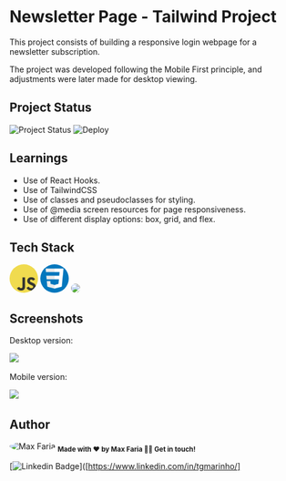 # Newsletter Page - Tailwind Project

This project consists of building a responsive login webpage for a newsletter subscription. 

The project was developed following the Mobile First principle, and adjustments were later made for desktop viewing.

## Project Status

![Project Status](https://img.shields.io/badge/status-completed-success)
![Deploy](https://img.shields.io/badge/deploy-approved-blue)

## Learnings

- Use of React Hooks.
- Use of TailwindCSS
- Use of classes and pseudoclasses for styling.
- Use of @media screen resources for page responsiveness.
- Use of different display options: box, grid, and flex.


## Tech Stack

<div display:"flex">
<a>
 <img style="border-radius: 50%;" src="https://github.com/tandpfun/skill-icons/blob/main/icons/JavaScript.svg" width="50px;"/>
 </a>
<a>
 <img style="border-radius: 50%;" src="https://github.com/tandpfun/skill-icons/blob/main/icons/CSS.svg" width="50px;"/>
 </a>
   <a>
 <img style="border-radius: 50%;" src="https://github.com/max-faria/skill-icons/blob/main/icons/TailwindCSS-Dark.svg" width="50px;"/>
 </a>
 </div>


## Screenshots

<p>Desktop version:</p>
<div aligh-items:"center;">
<a>
 <img src="https://github.com/max-faria/profile-card-react/assets/127763619/2092db46-fa28-4ce1-9d43-7885e8a076c4" />
 </a>

 <p>Mobile version:</p>
<div aligh-items:"center;">
<a>
 <img src="https://github.com/max-faria/profile-card-react/assets/127763619/bd6e34bd-3885-4b79-bc85-f6a48e9e7715" />
 </a>


## Author

<a>
 <img style="border-radius: 50%;" src="https://avatars.githubusercontent.com/u/127763619?s=400&u=e41acd5947731c4604b1b0fd518426939e6bfdf8&v=4" width="100px;" alt="Max Faria"/>
 <sub><b> Made with ❤️ by Max Faria 👋🏽 Get in touch!</b></sub></a> <a></a>
 <br />

[![Linkedin Badge](https://img.shields.io/badge/-Max-blue?style=flat-square&logo=Linkedin&logoColor=white&link=https://www.linkedin.com/in/tgmarinho/)]([https://www.linkedin.com/in/tgmarinho/]
